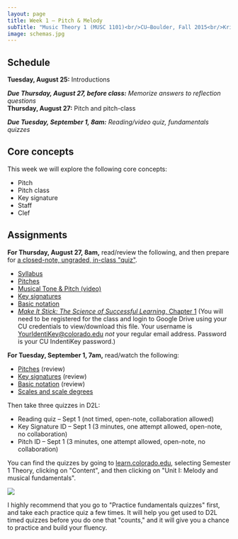 ```yaml
---
layout: page
title: Week 1 – Pitch & Melody
subTitle: "Music Theory 1 (MUSC 1101)<br/>CU–Boulder, Fall 2015<br/>Kris Shaffer, Ph.D. – instructor"
image: schemas.jpg
---
```


## Schedule

**Tuesday, August 25:** Introductions  

***Due Thursday, August 27, before class:*** *Memorize answers to reflection questions*  
**Thursday, August 27:** Pitch and pitch-class  

***Due Tuesday, September 1, 8am:*** *Reading/video quiz, fundamentals quizzes*

## Core concepts

This week we will explore the following core concepts:

- Pitch  
- Pitch class  
- Key signature  
- Staff  
- Clef  




## Assignments

**For Thursday, August 27, 8am,** read/review the following, and then prepare for [a closed-note, ungraded, in-class "quiz"](/week1quiz1/).

- [Syllabus](/syllabus/)  
- [Pitches](http://openmusictheory.com/pitches.html)  
- [Musical Tone & Pitch (video)](https://vimeo.com/129254238)  
- [Key signatures](http://openmusictheory.com/keySignatures.html)  
- [Basic notation](http://openmusictheory.com/basicNotation.html)  
- [*Make It Stick: The Science of Successful Learning*, Chapter 1](https://drive.google.com/a/colorado.edu/file/d/0B9o4hmKNoi6cSkhUTkN6RGRVMnM/view?usp=sharing) (You will need to be registered for the class and login to Google Drive using your CU credentials to view/download this file. Your username is YourIdentiKey@colorado.edu *not* your regular email address. Password is your CU IndentiKey password.)  

**For Tuesday, September 1, 7am,** read/watch the following:

- [Pitches](http://openmusictheory.com/pitches.html) (review)  
- [Key signatures](http://openmusictheory.com/keySignatures.html) (review)  
- [Basic notation](http://openmusictheory.com/basicNotation.html) (review)  
- [Scales and scale degrees](http://openmusictheory.com/scales.html)

Then take three quizzes in D2L:

- Reading quiz – Sept 1 (not timed, open-note, collaboration allowed)  
- Key Signature ID – Sept 1 (3 minutes, one attempt allowed, open-note, no collaboration)  
- Pitch ID – Sept 1 (3 minutes, one attempt allowed, open-note, no collaboration)

You can find the quizzes by going to [learn.colorado.edu](http://learn.colorado.edu), selecting Semester 1 Theory, clicking on "Content", and then clicking on "Unit I: Melody and musical fundamentals".

![](./images/D2LQuizImage.png)

I highly recommend that you go to "Practice fundamentals quizzes" first, and take each practice quiz a few times. It will help you get used to D2L timed quizzes before you do one that "counts," and it will give you a chance to practice and build your fluency.